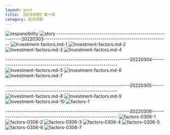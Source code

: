 ```yaml
---
layout: post
title: 【投资视野】第十周
category: 投资视野
---
```

![responsibility](http://r74vtd8b0.hd-bkt.clouddn.com/img/responsibility.png)
![story](http://r74vtd8b0.hd-bkt.clouddn.com/img/story.png)
-------------------------------------------------------------20220303-------------------------------------------------------------
![Investment-factors.md-1](http://r74vtd8b0.hd-bkt.clouddn.com/img/iShot2022-03-04%2003.43.30.png)
![Investment-factors.md-2](http://r74vtd8b0.hd-bkt.clouddn.com/img/iShot2022-03-04%2003.49.45.png)
![Investment-factors.md-3](http://r74vtd8b0.hd-bkt.clouddn.com/img/iShot2022-03-04%2003.52.05.png)
![Investment-factors.md-4](http://r74vtd8b0.hd-bkt.clouddn.com/img/iShot2022-03-04%2003.52.36.png)

-------------------------------------------------------------20220304-------------------------------------------------------------
![Investment-factors.md-5](http://r74vtd8b0.hd-bkt.clouddn.com/img/IMG_8006.PNG)
![Investment-factors.md-6](http://r74vtd8b0.hd-bkt.clouddn.com/img/IMG_8007.PNG)
![Investment-factors.md-7](http://r74vtd8b0.hd-bkt.clouddn.com/img/IMG_8008.PNG)

-------------------------------------------------------------20220305-------------------------------------------------------------
![Investment-factors.md-8](http://r74vtd8b0.hd-bkt.clouddn.com/img/IMG_0471.PNG)
![Investment-factors.md-9](http://r74vtd8b0.hd-bkt.clouddn.com/img/IMG_0472.PNG)
![Investment-factors.md-10](http://r74vtd8b0.hd-bkt.clouddn.com/img/IMG_0473.PNG)
![factors-1](http://r74vtd8b0.hd-bkt.clouddn.com/img/factors-1.png)

-------------------------------------------------------------20220306-------------------------------------------------------------
![factors-0306-1](http://r74vtd8b0.hd-bkt.clouddn.com/img/factors-0306-1.png)
![factors-0306-2](http://r74vtd8b0.hd-bkt.clouddn.com/img/factors-0306-2.png)
![factors-0306-3](http://r74vtd8b0.hd-bkt.clouddn.com/img/factors-0306-3.png)
![factors-0306-4](http://r74vtd8b0.hd-bkt.clouddn.com/img/factors-0306-4.png)
![factors-0306-5](http://r74vtd8b0.hd-bkt.clouddn.com/img/factors-0306-5.png)
![factors-0306-6](http://r74vtd8b0.hd-bkt.clouddn.com/img/factors-0306-6.png)
![factors-0306-7](http://r74vtd8b0.hd-bkt.clouddn.com/img/factors-0306-7.png)



  




